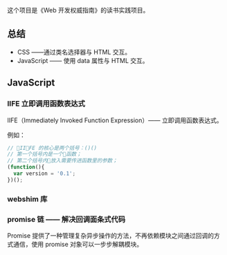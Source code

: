 这个项目是《Web 开发权威指南》的读书实践项目。

## 总结

- CSS ——通过类名选择器与 HTML 交互。
- JavaScript —— 使用 data 属性与 HTML 交互。

## JavaScript

### IIFE 立即调用函数表达式

IIFE（Immediately Invoked Function Expression）—— 立即调用函数表达式。

例如：

```js
// IIFE 的核心是两个括号：()()
// 第一个括号内是一个函数；
// 第二个括号内放入需要传进函数里的参数；
(function(){
  var version = '0.1';
})();
```

### webshim 库

### promise 链 —— 解决回调面条式代码

Promise 提供了一种管理复杂异步操作的方法，不再依赖模块之间通过回调的方式通信，使用 promise 对象可以一步步解耦模块。